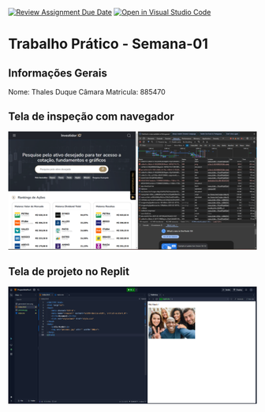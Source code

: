 [![Review Assignment Due Date](https://classroom.github.com/assets/deadline-readme-button-22041afd0340ce965d47ae6ef1cefeee28c7c493a6346c4f15d667ab976d596c.svg)](https://classroom.github.com/a/egWsXDcZ)
[![Open in Visual Studio Code](https://classroom.github.com/assets/open-in-vscode-2e0aaae1b6195c2367325f4f02e2d04e9abb55f0b24a779b69b11b9e10269abc.svg)](https://classroom.github.com/online_ide?assignment_repo_id=18232000&assignment_repo_type=AssignmentRepo)
# Trabalho Prático - Semana-01

## Informações Gerais
Nome: Thales Duque Câmara
Matricula: 885470

## Tela de inspeção com navegador

<img src="FerramentaDevThales.png" alt="">

## Tela de projeto no Replit

<img src="Replit.png" alt="">